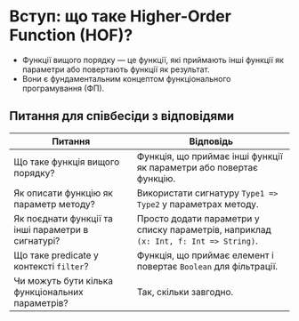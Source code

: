 # Вступ: що таке Higher-Order Function (HOF)?
- Функції вищого порядку — це функції, які приймають інші функції як параметри або повертають функції як результат.
- Вони є фундаментальним концептом функціонального програмування (ФП).

## Питання для співбесіди з відповідями

| Питання                                            | Відповідь                                                                            |
| -------------------------------------------------- | ------------------------------------------------------------------------------------ |
| Що таке функція вищого порядку?                    | Функція, що приймає інші функції як параметри або повертає функцію.                  |
| Як описати функцію як параметр методу?             | Використати сигнатуру `Type1 => Type2` у параметрах методу.                          |
| Як поєднати функції та інші параметри в сигнатурі? | Просто додати параметри у списку параметрів, наприклад `(x: Int, f: Int => String)`. |
| Що таке predicate у контексті `filter`?            | Функція, що приймає елемент і повертає `Boolean` для фільтрації.                     |
| Чи можуть бути кілька функціональних параметрів?   | Так, скільки завгодно.                                                               |

